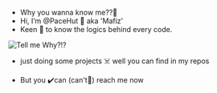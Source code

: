 - Why you wanna know me??🙂
- Hi, I’m @PaceHut 🧐
   aka 'Mafiz'
- Keen 🚀 to know the logics behind every code.

![Tell me Why?!?](https://media.giphy.com/media/VDB85YZsrqMXx3c7DE/giphy.gif)

- just doing some projects ☠️ well you can find in my repos


- But you ✔️can (can't🚫) reach me now

<!---
PaceHut/PaceHut is a ✨ special ✨ repository because its `README.md` (this file) appears on your GitHub profile.
You can click the Preview link to take a look at your changes.
--->
